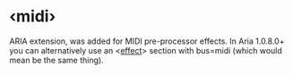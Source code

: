 ---
---
# ‹midi›

ARIA extension, was added for MIDI pre-processor effects.
In Aria 1.0.8.0+ you can alternatively use an <[effect](effect)> section
with bus=midi (which would mean be the same thing).
